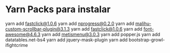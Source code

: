 # Yarn Packs para instalar
yarn add fastclick@1.0.6
yarn add nprogress@0.2.0
yarn add malihu-custom-scrollbar-plugin@3.1.3
yarn add fastclick@1.0.6
yarn add font-awesome@4.6.3
yarn add metismenu@3.0.3
yarn add popper.js
yarn add datatables.net-bs4
yarn add jquery-mask-plugin
yarn add bootstrap-growl-ifightcrime